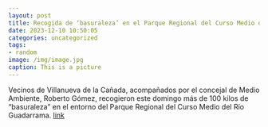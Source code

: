 ```yaml
---
layout: post
title: Recogida de ‘basuraleza’ en el Parque Regional del Curso Medio del Río Guadarrama
date: 2023-12-10 10:50:05
categories: uncategorized
tags:
- random
image: /img/image.jpg
caption: This is a picture
---
```

Vecinos de Villanueva de la Cañada, acompañados por el concejal de Medio Ambiente, Roberto Gómez, recogieron este domingo más de 100 kilos de “basuraleza” en el entorno del Parque Regional del Curso Medio del Río Guadarrama.   [link](https://www.ayto-villacanada.es/noticias/recogida-de-basuraleza-en-el-parque-regional-del-curso-medio-del-rio-guadarrama/)
